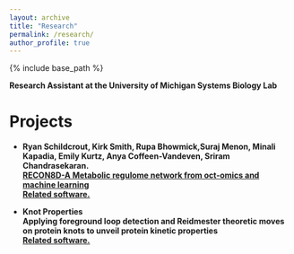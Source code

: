 ```yaml
---
layout: archive
title: "Research"
permalink: /research/
author_profile: true
---  
```

{% include base_path %}

<b>Research Assistant at the University of Michigan Systems Biology Lab<b>

<b>Projects</b>
======
*  Ryan Schildcrout, Kirk Smith, Rupa Bhowmick,<b>Suraj Menon</b>, Minali Kapadia, Emily Kurtz, Anya Coffeen-Vandeven, Sriram Chandrasekaran. <br>[RECON8D-A Metabolic regulome network from oct-omics and machine learning](https://www.biorxiv.org/content/10.1101/2024.08.17.608400v1)<br>[Related software.](https://github.com/smenon02/Recon8D)
  
*  Knot Properties<br>Applying foreground loop detection and Reidmester theoretic moves on protein knots to unveil protein kinetic properties<br>[Related software.](https://github.com/smenon02/knotProject)
